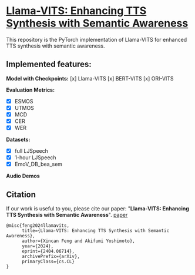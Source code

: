 # **[Llama-VITS: Enhancing TTS Synthesis with Semantic Awareness](https://arxiv.org/abs/2404.06714)**

This repository is the PyTorch implementation of Llama-VITS for enhanced TTS synthesis with semantic awareness. 

## Implemented features:  
**Model with Checkpoints:** 
[x] Llama-VITS [x] BERT-VITS [x] ORI-VITS  

**Evaluation Metrics:**
- [x] ESMOS  
- [x] UTMOS  
- [x] MCD  
- [x] CER  
- [x] WER  

**Datasets:**  
- [x] full LJSpeech  
- [x] 1-hour LJSpeech  
- [x] EmoV_DB_bea_sem  

**Audio Demos**

## 

## Citation

If our work is useful to you, please cite our paper: "**Llama-VITS: Enhancing TTS Synthesis with Semantic Awareness**". [paper](https://arxiv.org/abs/2404.06714)
```
@misc{feng2024llamavits,
      title={Llama-VITS: Enhancing TTS Synthesis with Semantic Awareness}, 
      author={Xincan Feng and Akifumi Yoshimoto},
      year={2024},
      eprint={2404.06714},
      archivePrefix={arXiv},
      primaryClass={cs.CL}
}
```
